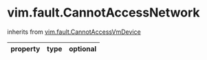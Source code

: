 vim.fault.CannotAccessNetwork
=============================
inherits from [vim.fault.CannotAccessVmDevice](docs/vim.fault.CannotAccessVmDevice.md)

| property | type | optional |
|:---------|:-----|:---------|
